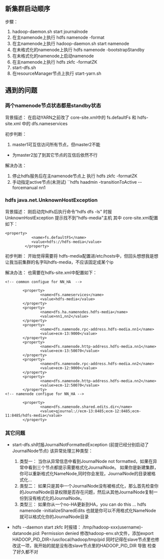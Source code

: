 ## 新集群启动顺序

步驟：
1. hadoop-daemon.sh start journalnode
2. 在主namenode上执行 hdfs namenode -format
3. 在主namenode上执行  hadoop-daemon.sh start namenode
4. 在未格式化的namenode上执行 hdfs namenode -bootstrapStandby
5. 在未格式化的namenode上启动namenode
6. 在主namenode上执行 hdfs zkfc -formatZK
7. start-dfs.sh
8. 在resourceManager节点上执行 start-yarn.sh

## 遇到的问题

### 两个namenode节点状态都是standby状态
背景描述：
	在启动YARN之前改了 core-site.xml中的 fs.defaultFs 和 hdfs-site.xml 中的 dfs.nameservices
	
初步判断：
1. master1可互信访问所有节点，但master2不能
+ 为master2加了到其它节点的互信后依然不行

解决办法：
1. 停止hdfs服务后在主namenode节点上 执行 hdfs zkfc -formatZK
2. 手动指定active节点(未测试) ``hdfs haadmin -transitionToActive --forcemanual nn1

### hdfs java.net.UnknownHostException
背景描述：
	刚启动完hdfs后执行命令“hdfs dfs -ls" 时报 UnknownHostException 提示找不到"hdfs-media"主机
其中 core-site.xml配置如下：
``` shell
<property>
            <name>fs.defaultFS</name>
            <value>hdfs://hdfs-media</value>
         </property>

```

初步判断：
	开始觉得需要将 hdfs-media配置进/etc/hosts中，但回头想想我是想让我当前集群的名字叫hdfs-media，不应该固定成某个ip
	
解决办法：
也需要在hdfs-site.xml中配置如下：
``` shell
<!-- common configue for NN_HA  -->

        <property>
                <name>dfs.nameservices</name>
                <value>hdfs-media</value>
        </property>
        <property>
                <name>dfs.ha.namenodes.hdfs-media</name>
                <value>nn1,nn2</value>
        </property>
        <property>
                <name>dfs.namenode.rpc-address.hdfs-media.nn1</name>
                <value>ecm-13:9000</value>
        </property>
        <property>
                <name>dfs.namenode.http-address.hdfs-media.nn1</name>
                <value>ecm-13:50070</value>
        </property>
        <property>
                <name>dfs.namenode.rpc-address.hdfs-media.nn2</name>
                <value>ecm-12:9000</value>
        </property>
        <property>
                <name>dfs.namenode.http-address.hdfs-media.nn2</name>
                <value>ecm-12:50070</value>
        </property>
<!-- namenode configue for NN_HA -->

        <property>
                <name>dfs.namenode.shared.edits.dir</name>
                <value>qjournal://ecm-13:8485;ecm-12:8485;ecm-11:8485/hdfs-media</value>
        </property>

```

### 其它问题

+ start-dfs.sh时报JournalNotFormattedException  (前提已经分别启动了JournalNode节点)
	该异常处理三种类型：
	1. 类型一：
		当你从异常信息中看到JournalNode not formatted，如果在异常中看到三个节点都提示需要格式化JournalNode。
		如果你是新建集群，你可以重新格式化NameNode,同时你会发现，JournalNode的目录被格式化…
	2. 类型二：
		如果只是其中一个JournalNode没有被格式化，那么首先检查你的JournalNode目录权限是否存在问题，然后从其他JournalNode复制一份到没有格式化的JournalNode。
	3. 类型三：
		如果你从一个no-HA更新到HA，you can do this …
		hdfs namenode -initializeSharedEdits
		也就是你可以不用格式化NameNode就可以格式化你的JournalNode目录


+ hdfs --daemon start zkfc 时报错：
 /tmp/hadoop-xxx(username)-datanode.pid: Permission denied
修改hadoop-env.sh文件，添加export HADOOP_PID_DIR=/usr/local/hadoop/tmp/pid  同时记得在slave节点里也修改这一项，我开始的就是没有改slave节点里的HADOOP_PID_DIR 导致 检查了好久都不对







